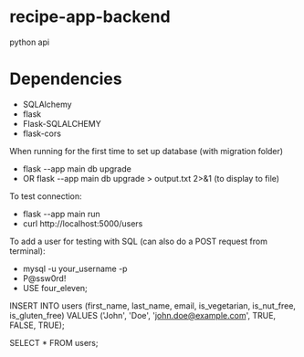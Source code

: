 # recipe-app-backend

python api


# Dependencies
- SQLAlchemy
- flask
- Flask-SQLALCHEMY
- flask-cors

When running for the first time to set up database (with migration folder)
-  flask --app main db upgrade
-  OR  flask --app main db upgrade > output.txt 2>&1 (to display to file)

To test connection:
- flask --app main run
- curl http://localhost:5000/users

To add a user for testing with SQL (can also do a POST request from terminal):

- mysql -u your_username -p
- P@ssw0rd!
- USE four_eleven;

INSERT INTO users (first_name, last_name, email, is_vegetarian, is_nut_free, is_gluten_free)
VALUES ('John', 'Doe', 'john.doe@example.com', TRUE, FALSE, TRUE);

SELECT * FROM users;


